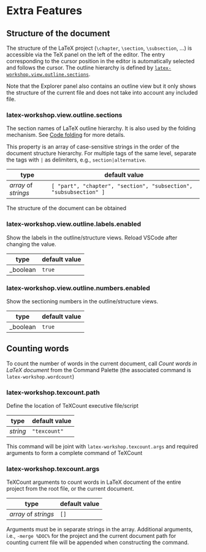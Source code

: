 # Extra Features

## Structure of the document

The structure of the LaTeX project (`\chapter`, `\section`, `\subsection`, ...) is accessible via the TeX panel on the left of the editor. The entry corresponding to the cursor position in the editor is automatically selected and follows the cursor. The outline hierarchy is defined by [`latex-workshop.view.outline.sections`](#latex-workshopviewoutlinesections).

Note that the Explorer panel also contains an outline view but it only shows the structure of the current file and does not take into account any included file.

### latex-workshop.view.outline.sections

The section names of LaTeX outline hierarchy. It is also used by the folding mechanism. See [Code folding](Environments.md##Code-folding) for more details.

This property is an array of case-sensitive strings in the order of the document structure hierarchy. For multiple tags of the same level, separate the tags with `|` as delimiters, e.g., `section|alternative`.

|         type         |                           default value                           |
| -------------------- | ----------------------------------------------------------------- |
| _array_ of _strings_ | `[ "part", "chapter", "section", "subsection", "subsubsection" ]` |

The structure of the document can be obtained

### latex-workshop.view.outline.labels.enabled

Show the labels in the outline/structure views. Reload VSCode after changing the value.

| type     | default value |
|----------|---------------|
| _boolean | `true`        |

### latex-workshop.view.outline.numbers.enabled

Show the sectioning numbers in the outline/structure views.

| type     | default value |
|----------|---------------|
| _boolean | `true`        |

## Counting words

To count the number of words in the current document, call _Count words in LaTeX document_ from the Command Palette (the associated command is `latex-workshop.wordcount`)

### latex-workshop.texcount.path

Define the location of TeXCount executive file/script

| type     | default value |
|----------|---------------|
| _string_ | `"texcount"`  |

This command will be joint with `latex-workshop.texcount.args` and required arguments to form a complete command of TeXCount

### latex-workshop.texcount.args

TeXCount arguments to count words in LaTeX document of the entire project from the root file, or the current document.

| type                 | default value |
|----------------------|---------------|
| _array_ of _strings_ | `[]`          |

Arguments must be in separate strings in the array. Additional arguments, i.e., `-merge %DOC%` for the project and the current document path for counting current file will be appended when constructing the command.
